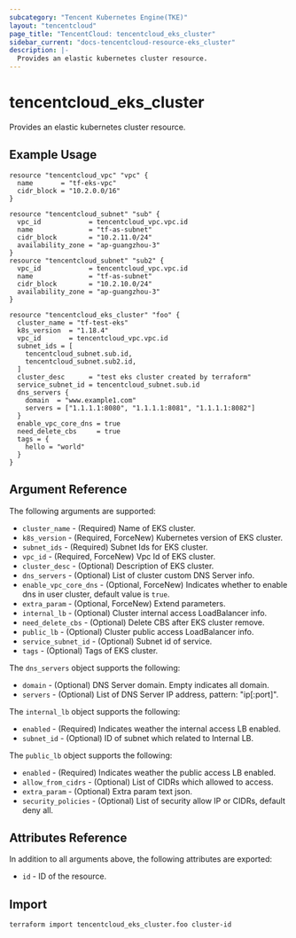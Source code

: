 ```yaml
---
subcategory: "Tencent Kubernetes Engine(TKE)"
layout: "tencentcloud"
page_title: "TencentCloud: tencentcloud_eks_cluster"
sidebar_current: "docs-tencentcloud-resource-eks_cluster"
description: |-
  Provides an elastic kubernetes cluster resource.
---
```


# tencentcloud_eks_cluster

Provides an elastic kubernetes cluster resource.

## Example Usage

```hcl
resource "tencentcloud_vpc" "vpc" {
  name       = "tf-eks-vpc"
  cidr_block = "10.2.0.0/16"
}

resource "tencentcloud_subnet" "sub" {
  vpc_id            = tencentcloud_vpc.vpc.id
  name              = "tf-as-subnet"
  cidr_block        = "10.2.11.0/24"
  availability_zone = "ap-guangzhou-3"
}
resource "tencentcloud_subnet" "sub2" {
  vpc_id            = tencentcloud_vpc.vpc.id
  name              = "tf-as-subnet"
  cidr_block        = "10.2.10.0/24"
  availability_zone = "ap-guangzhou-3"
}

resource "tencentcloud_eks_cluster" "foo" {
  cluster_name = "tf-test-eks"
  k8s_version  = "1.18.4"
  vpc_id       = tencentcloud_vpc.vpc.id
  subnet_ids = [
    tencentcloud_subnet.sub.id,
    tencentcloud_subnet.sub2.id,
  ]
  cluster_desc      = "test eks cluster created by terraform"
  service_subnet_id = tencentcloud_subnet.sub.id
  dns_servers {
    domain  = "www.example1.com"
    servers = ["1.1.1.1:8080", "1.1.1.1:8081", "1.1.1.1:8082"]
  }
  enable_vpc_core_dns = true
  need_delete_cbs     = true
  tags = {
    hello = "world"
  }
}
```

## Argument Reference

The following arguments are supported:

* `cluster_name` - (Required) Name of EKS cluster.
* `k8s_version` - (Required, ForceNew) Kubernetes version of EKS cluster.
* `subnet_ids` - (Required) Subnet Ids for EKS cluster.
* `vpc_id` - (Required, ForceNew) Vpc Id of EKS cluster.
* `cluster_desc` - (Optional) Description of EKS cluster.
* `dns_servers` - (Optional) List of cluster custom DNS Server info.
* `enable_vpc_core_dns` - (Optional, ForceNew) Indicates whether to enable dns in user cluster, default value is `true`.
* `extra_param` - (Optional, ForceNew) Extend parameters.
* `internal_lb` - (Optional) Cluster internal access LoadBalancer info.
* `need_delete_cbs` - (Optional) Delete CBS after EKS cluster remove.
* `public_lb` - (Optional) Cluster public access LoadBalancer info.
* `service_subnet_id` - (Optional) Subnet id of service.
* `tags` - (Optional) Tags of EKS cluster.

The `dns_servers` object supports the following:

* `domain` - (Optional) DNS Server domain. Empty indicates all domain.
* `servers` - (Optional) List of DNS Server IP address, pattern: "ip[:port]".

The `internal_lb` object supports the following:

* `enabled` - (Required) Indicates weather the internal access LB enabled.
* `subnet_id` - (Optional) ID of subnet which related to Internal LB.

The `public_lb` object supports the following:

* `enabled` - (Required) Indicates weather the public access LB enabled.
* `allow_from_cidrs` - (Optional) List of CIDRs which allowed to access.
* `extra_param` - (Optional) Extra param text json.
* `security_policies` - (Optional) List of security allow IP or CIDRs, default deny all.

## Attributes Reference

In addition to all arguments above, the following attributes are exported:

* `id` - ID of the resource.



## Import

```
terraform import tencentcloud_eks_cluster.foo cluster-id
```

